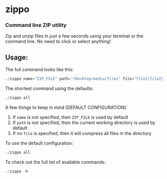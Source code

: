 # zippo
### Command line ZIP utility

Zip and unzip files in just a few seconds using your terminal or the command line. No need to click or select anything! 

## Usage:

The full command looks like this:
```D
./zippo name="ZIP_FILE" path="/Desktop/media/files" file="file1|file2|...|fileX"
```

The shortest command using the defaults:
```D
./zippo all
```

A few things to keep in mind [DEFAULT CONFIGURATION]:
1. If `name` is not specified, then `ZIP_FILE` is used by default
2. If `path` is not specified, then the current working directory is used by default
3. If no `file` is specified, then it will compress all files in the directory

To use the default configuration: 
```D
./zippo all
```

To check out the full list of available commands:
```D
./zippo -h
```
